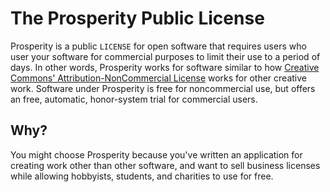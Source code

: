 # The Prosperity Public License

Prosperity is a public `LICENSE` for open software that requires users who user your software for commercial purposes to limit their use to a period of days.  In other words, Prosperity works for software similar to how [Creative Commons' Attribution-NonCommercial License](https://creativecommons.org/licenses/by-nc/4.0/) works for other creative work.  Software under Prosperity is free for noncommercial use, but offers an free, automatic, honor-system trial for commercial users.

## Why?

You might choose Prosperity because you've written an application for creating work other than other software, and want to sell business licenses while allowing hobbyists, students, and charities to use for free.
